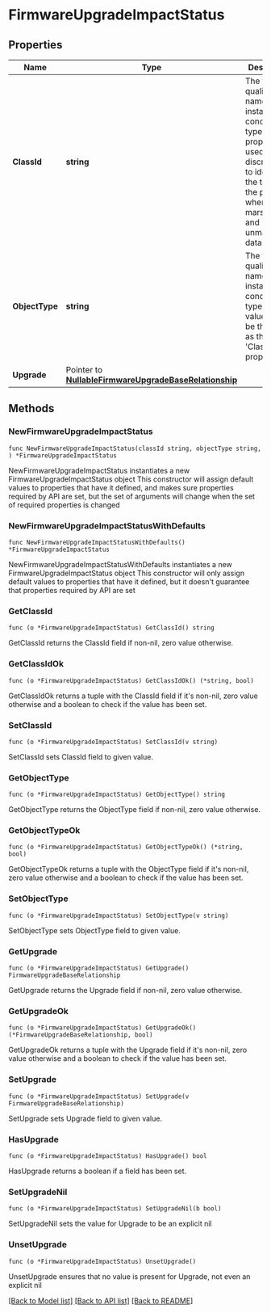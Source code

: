 # FirmwareUpgradeImpactStatus

## Properties

Name | Type | Description | Notes
------------ | ------------- | ------------- | -------------
**ClassId** | **string** | The fully-qualified name of the instantiated, concrete type. This property is used as a discriminator to identify the type of the payload when marshaling and unmarshaling data. | [default to "firmware.UpgradeImpactStatus"]
**ObjectType** | **string** | The fully-qualified name of the instantiated, concrete type. The value should be the same as the &#39;ClassId&#39; property. | [default to "firmware.UpgradeImpactStatus"]
**Upgrade** | Pointer to [**NullableFirmwareUpgradeBaseRelationship**](FirmwareUpgradeBaseRelationship.md) |  | [optional] 

## Methods

### NewFirmwareUpgradeImpactStatus

`func NewFirmwareUpgradeImpactStatus(classId string, objectType string, ) *FirmwareUpgradeImpactStatus`

NewFirmwareUpgradeImpactStatus instantiates a new FirmwareUpgradeImpactStatus object
This constructor will assign default values to properties that have it defined,
and makes sure properties required by API are set, but the set of arguments
will change when the set of required properties is changed

### NewFirmwareUpgradeImpactStatusWithDefaults

`func NewFirmwareUpgradeImpactStatusWithDefaults() *FirmwareUpgradeImpactStatus`

NewFirmwareUpgradeImpactStatusWithDefaults instantiates a new FirmwareUpgradeImpactStatus object
This constructor will only assign default values to properties that have it defined,
but it doesn't guarantee that properties required by API are set

### GetClassId

`func (o *FirmwareUpgradeImpactStatus) GetClassId() string`

GetClassId returns the ClassId field if non-nil, zero value otherwise.

### GetClassIdOk

`func (o *FirmwareUpgradeImpactStatus) GetClassIdOk() (*string, bool)`

GetClassIdOk returns a tuple with the ClassId field if it's non-nil, zero value otherwise
and a boolean to check if the value has been set.

### SetClassId

`func (o *FirmwareUpgradeImpactStatus) SetClassId(v string)`

SetClassId sets ClassId field to given value.


### GetObjectType

`func (o *FirmwareUpgradeImpactStatus) GetObjectType() string`

GetObjectType returns the ObjectType field if non-nil, zero value otherwise.

### GetObjectTypeOk

`func (o *FirmwareUpgradeImpactStatus) GetObjectTypeOk() (*string, bool)`

GetObjectTypeOk returns a tuple with the ObjectType field if it's non-nil, zero value otherwise
and a boolean to check if the value has been set.

### SetObjectType

`func (o *FirmwareUpgradeImpactStatus) SetObjectType(v string)`

SetObjectType sets ObjectType field to given value.


### GetUpgrade

`func (o *FirmwareUpgradeImpactStatus) GetUpgrade() FirmwareUpgradeBaseRelationship`

GetUpgrade returns the Upgrade field if non-nil, zero value otherwise.

### GetUpgradeOk

`func (o *FirmwareUpgradeImpactStatus) GetUpgradeOk() (*FirmwareUpgradeBaseRelationship, bool)`

GetUpgradeOk returns a tuple with the Upgrade field if it's non-nil, zero value otherwise
and a boolean to check if the value has been set.

### SetUpgrade

`func (o *FirmwareUpgradeImpactStatus) SetUpgrade(v FirmwareUpgradeBaseRelationship)`

SetUpgrade sets Upgrade field to given value.

### HasUpgrade

`func (o *FirmwareUpgradeImpactStatus) HasUpgrade() bool`

HasUpgrade returns a boolean if a field has been set.

### SetUpgradeNil

`func (o *FirmwareUpgradeImpactStatus) SetUpgradeNil(b bool)`

 SetUpgradeNil sets the value for Upgrade to be an explicit nil

### UnsetUpgrade
`func (o *FirmwareUpgradeImpactStatus) UnsetUpgrade()`

UnsetUpgrade ensures that no value is present for Upgrade, not even an explicit nil

[[Back to Model list]](../README.md#documentation-for-models) [[Back to API list]](../README.md#documentation-for-api-endpoints) [[Back to README]](../README.md)


